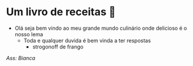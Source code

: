 # Um livro de receitas :blue_book:



- Olá seja bem vindo ao meu grande mundo culinário onde delicioso é o nosso lema
  - Toda e qualquer duvida é bem vinda a ter respostas
    - strogonoff de frango







_Ass:_ *Bianca*



